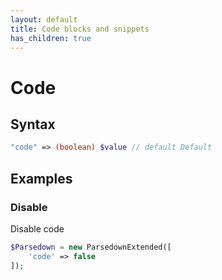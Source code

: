 ```yaml
---
layout: default
title: Code blocks and snippets
has_children: true
---
```


# Code

## Syntax
```php
"code" => (boolean) $value // default Default
```

## Examples

### Disable
Disable code

```php
$Parsedown = new ParsedownExtended([
    'code' => false
]);
```
